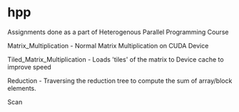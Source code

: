 hpp
===
Assignments done as a part of Heterogenous Parallel Programming Course

Matrix_Multiplication 			- Normal Matrix Multiplication on CUDA Device

Tiled_Matrix_Multiplication 	- Loads 'tiles' of the matrix to Device cache to improve speed

Reduction 						- Traversing the reduction tree to compute the sum of array/block elements.

Scan 